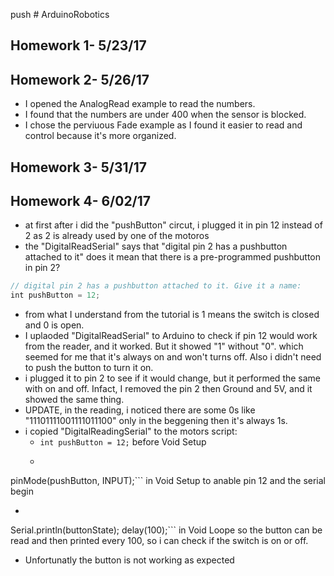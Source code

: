   push # ArduinoRobotics
## Homework 1- 5/23/17

## Homework 2- 5/26/17
* I opened the AnalogRead example to read the numbers.
* I found that the numbers are under 400 when the sensor is blocked.
* I chose the perviuous Fade example as I found it easier to read and control because it's more organized.

## Homework 3- 5/31/17

## Homework 4- 6/02/17
* at first after i did the "pushButton" circut, i plugged it in pin 12 instead of 2 as 2 is already used by one of the motoros
* the "DigitalReadSerial" says that "digital pin 2 has a pushbutton attached to it" does it mean that there is a pre-programmed pushbutton in pin 2?
```Javascript
// digital pin 2 has a pushbutton attached to it. Give it a name:
int pushButton = 12;
```

* from what I understand from the tutorial is 1 means the switch is closed and 0 is open.
* I uplaoded "DigitalReadSerial" to Arduino to check if pin 12 would work from the reader, and it worked. But it showed "1" without "0". which seemed for me that it's always on and won't turns off. Also i didn't need to push the button to turn it on.
* i plugged it to pin 2 to see if it would change, but it performed the same with on and off. Infact, I removed the pin 2 then Ground and 5V, and it showed the same thing.
* UPDATE, in the reading, i noticed there are some 0s like "11101111001111011100" only in the beggening then it's always 1s.
* i copied "DigitalReadingSerial" to the motors script:
  * ```int pushButton = 12;``` before Void Setup
  * ```Javascrip Serial.begin(9600);
pinMode(pushButton, INPUT);``` in Void Setup to anable pin 12 and the serial begin
  * ```Javascrip int buttonState = digitalRead(pushButton);
  Serial.println(buttonState);
  delay(100);``` in Void Loope so the button can be read and then printed every 100, so i can check if the switch is on or off.
* Unfortunatly the button is not working as expected
